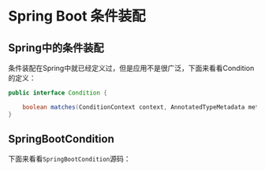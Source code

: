 # Spring Boot 条件装配

## Spring中的条件装配

条件装配在Spring中就已经定义过，但是应用不是很广泛，下面来看看Condition的定义：

```java
public interface Condition {

	boolean matches(ConditionContext context, AnnotatedTypeMetadata metadata);
}
```



## SpringBootCondition

下面来看看`SpringBootCondition`源码：

```

```

